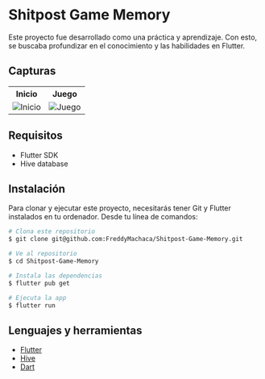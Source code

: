# Shitpost Game Memory

Este proyecto fue desarrollado como una práctica y aprendizaje. Con esto, se buscaba profundizar en el conocimiento y las habilidades en Flutter.

## Capturas

<table align="center">
  <tr>
    <th>Inicio</th>
    <th>Juego</th>
  </tr>
  <tr>
    <td><img src="https://i.imgur.com/DGJr6Mq.png" alt="Inicio"></td>
    <td><img src="https://i.imgur.com/0pcewE2.png" alt="Juego"></td>
  </tr>
</table>


## Requisitos

- Flutter SDK
- Hive database

## Instalación

Para clonar y ejecutar este proyecto, necesitarás tener Git y Flutter instalados en tu ordenador. Desde tu línea de comandos:

```bash
# Clona este repositorio
$ git clone git@github.com:FreddyMachaca/Shitpost-Game-Memory.git

# Ve al repositorio
$ cd Shitpost-Game-Memory

# Instala las dependencias
$ flutter pub get

# Ejecuta la app
$ flutter run
```

## Lenguajes y herramientas

- [Flutter](https://flutter.dev/)
- [Hive](https://docs.hivedb.dev/#/)
- [Dart](https://dart.dev/)
